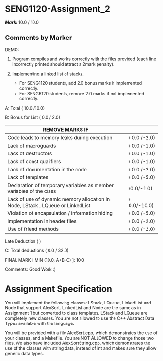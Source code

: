 # SENG1120-Assignment_2
**_Mark:_** 10.0 / 10.0 

## Comments by Marker
DEMO:

1. Program compiles and works correctly with the files provided (each line incorrectly printed should attract a 2mark penalty). 

2. Implementing a linked list of stacks. 
    - For SENG1120 students, add 2.0 bonus marks if implemented correctly. 
    - For SENG6120 students, remove 2.0 marks if not implemented correctly. 
 
A: Total ( 10.0 /10.0)         

B: Bonus for List<LStack> ( 0.0 / 2.0) 

 | REMOVE MARKS IF |  | 
 |--------------|------------|
 |Code leads to memory leaks during execution | ( 0.0 /-2.0) |
 |Lack of macroguards | ( 0.0 /-1.0) |
 |Lack of destructors | ( 0.0 /-1.0) |
 |Lack of const qualifiers | ( 0.0 /-1.0) |
 |Lack of documentation in the code | ( 0.0 /-2.0)  |
 |Lack of templates | ( 0.0 /-5.0) |
 |Declaration of temporary variables as member variables of the class | (0.0/-1.0) |
 |Lack of use of dynamic memory allocation in Node, LStack , LQueue or LinkedList | ( 0.0/-10.0) |
 |Violation of encapsulation / information hiding | ( 0.0 /-5.0) |
 |Implementation in header files | ( 0.0 /-2.0) |
 |Use of friend methods | ( 0.0 /-2.0) |

Late Deduction (  ) 
 
C: Total deductions ( 0.0 / 32.0) 

FINAL MARK [ MIN (10.0, A+B-C) ]: 10.0

Comments: Good Work :) 

# Assignment Specification

You will implement the following classes: LStack, LQueue, LinkedList and Node that support AlexSort. LinkedList and Node are the same as in Assignment 1 but converted to class templates. LStack and LQueue are completely new classes. You are not allowed to use the C++ Abstract Data Types available with the language. 

You will be provided with a file AlexSort.cpp, which demonstrates the use of your classes, and a Makefile. You are NOT ALLOWED to change those two files. We also have included AlexSortString.cpp, which demonstrates the use of the classes with string data, instead of int and makes sure they allow generic data types.
